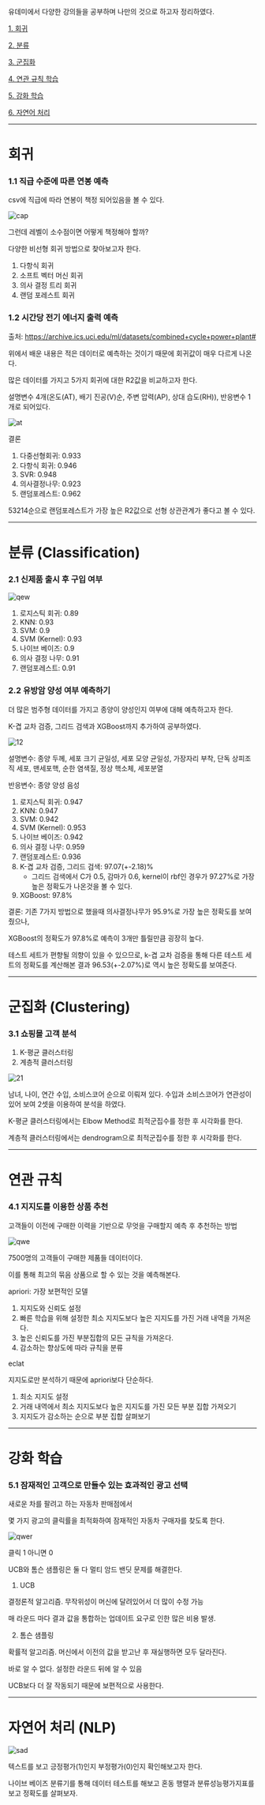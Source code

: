 유데미에서 다양한 강의들을 공부하며 나만의 것으로 하고자 정리하였다.

[1. 회귀](#회귀)

[2. 분류](#분류-classification)

[3. 군집화](#군집화-clustering)

[4. 연관 규칙 학습](#연관-규칙)

[5. 강화 학습](#강화-학습)

[6. 자연어 처리](#자연어-처리-nlp)
*  *  *
# 회귀
### 1.1 직급 수준에 따른 연봉 예측


csv에 직급에 따라 연봉이 책정 되어있음을 볼 수 있다.


![cap](https://user-images.githubusercontent.com/118944645/206458197-e19a7486-5825-45d2-89d0-2b0cc38532a0.png)


그런데 레벨이 소수점이면 어떻게 책정해야 할까?


다양한 비선형 회귀 방법으로 찾아보고자 한다.


1. 다항식 회귀
2. 소프트 벡터 머신 회귀
3. 의사 결정 트리 회귀
4. 랜덤 포레스트 회귀


### 1.2 시간당 전기 에너지 출력 예측


출처: https://archive.ics.uci.edu/ml/datasets/combined+cycle+power+plant#


위에서 배운 내용은 적은 데이터로 예측하는 것이기 때문에 회귀값이 매우 다르게 나온다.


많은 데이터를 가지고 5가지 회귀에 대한 R2값을 비교하고자 한다.


설명변수 4개(온도(AT), 배기 진공(V)순, 주변 압력(AP), 상대 습도(RH)), 반응변수 1개로 되어있다.


![at](https://user-images.githubusercontent.com/118944645/206851085-8b0d06ba-d9c2-426b-a66c-737496b15184.png)


결론


1. 다중선형회귀: 0.933
2. 다항식 회귀: 0.946
3. SVR: 0.948
4. 의사결정나무: 0.923
5. 랜덤포레스트: 0.962


53214순으로 랜덤포레스트가 가장 높은 R2값으로 선형 상관관계가 좋다고 볼 수 있다.
* * *
# 분류 (Classification)
### 2.1 신제품 출시 후 구입 여부

![qew](https://user-images.githubusercontent.com/118944645/206909375-ee1b5928-d893-4106-8df9-a7756d408006.png)

1. 로지스틱 회귀: 0.89
2. KNN: 0.93
3. SVM: 0.9
4. SVM (Kernel): 0.93
5. 나이브 베이즈: 0.9
6. 의사 결정 나무: 0.91
7. 랜덤포레스트: 0.91

### 2.2 유방암 양성 여부 예측하기


더 많은 범주형 데이터를 가지고 종양이 양성인지 여부에 대해 예측하고자 한다.


K-겹 교차 검증, 그리드 검색과 XGBoost까지 추가하여 공부하였다.


![12](https://user-images.githubusercontent.com/118944645/206906681-de9ef36e-89c1-4e4d-9afc-fda96d83b2c2.png)


설명변수: 종양 두께, 세포 크기 균일성, 세포 모양 균일성, 가장자리 부착, 단독 상피조직 세포, 맨세포핵, 순한 염색질, 정상 핵소체, 세포분열


반응변수: 종양 양성 음성


1. 로지스틱 회귀: 0.947
2. KNN: 0.947
3. SVM: 0.942
4. SVM (Kernel): 0.953
5. 나이브 베이즈: 0.942
6. 의사 결정 나무: 0.959
7. 랜덤포레스트: 0.936
8. K-겹 교차 검증, 그리드 검색: 97.07(+-2.18)%
    - 그리드 검색에서 C가 0.5, 감마가 0.6, kernel이 rbf인 경우가 97.27%로 가장 높은 정확도가 나온것을 볼 수 있다.
9. XGBoost: 97.8%

결론: 기존 7가지 방법으로 했을때 의사결정나무가 95.9%로 가장 높은 정확도를 보여줬으나,

XGBoost의 정확도가 97.8%로 예측이 3개만 틀릴만큼 굉장히 높다.

테스트 세트가 편향될 의향이 있을 수 있으므로, k-겹 교차 검증을 통해 다른 테스트 세트의 정확도를 계산해본 결과 96.53(+-2.07%)로 역시 높은 정확도를 보여준다.
* * *
# 군집화 (Clustering)
### 3.1 쇼핑몰 고객 분석

1. K-평균 클러스터링
2. 계층적 클러스터링

![21](https://user-images.githubusercontent.com/118944645/207060686-d2a85540-c2fc-4abf-b210-17b82c2c2ce8.png)

남녀, 나이, 연간 수입, 소비스코어 순으로 이뤄져 있다. 수입과 소비스코어가 연관성이 있어 보여 2셋을 이용하여 분석을 하였다.

K-평균 클러스터링에서는 Elbow Method로 최적군집수를 정한 후 시각화를 한다.

계층적 클러스터링에서는 dendrogram으로 최적군집수를 정한 후 시각화를 한다.
* * *
# 연관 규칙
### 4.1 지지도를 이용한 상품 추천

고객들이 이전에 구매한 이력을 기반으로 무엇을 구매할지 예측 후 추천하는 방법

![qwe](https://user-images.githubusercontent.com/118944645/207594411-9b2034e8-231f-4896-92e6-7460b1fb1ea4.png)

7500명의 고객들이 구매한 제품들 데이터이다.

이를 통해 최고의 묶음 상품으로 할 수 있는 것을 예측해본다.

apriori: 가장 보편적인 모델

1. 지지도와 신뢰도 설정
2. 빠른 학습을 위해 설정한 최소 지지도보다 높은 지지도를 가진 거래 내역을 가져온다.
3. 높은 신뢰도를 가진 부분집합의 모든 규칙을 가져온다.
4. 감소하는 향상도에 따라 규칙을 분류

eclat

지지도로만 분석하기 때문에 apriori보다 단순하다.

1. 최소 지지도 설정
2. 거래 내역에서 최소 지지도보다 높은 지지도를 가진 모든 부분 집합 가져오기
3. 지지도가 감소하는 순으로 부분 집합 살펴보기
* * *
# 강화 학습
### 5.1 잠재적인 고객으로 만들수 있는 효과적인 광고 선택

새로운 차를 팔려고 하는 자동차 판매점에서

몇 가지 광고의 클릭률을 최적화하여 잠재적인 자동차 구매자를 찾도록 한다.

![qwer](https://user-images.githubusercontent.com/118944645/207606815-a7ff6322-1edf-4130-a2f2-bb00c32b1b4b.png)

클릭 1 아니면 0

UCB와 톰슨 샘플링은 둘 다 멀티 암드 밴딧 문제를 해결한다.

1. UCB

결정론적 알고리즘. 무작위성이 머신에 달려있어서 더 많이 수정 가능

매 라운드 마다 결과 값을 통합하는 업데이트 요구로 인한 많은 비용 발생.

2. 톰슨 샘플링

확률적 알고리즘. 머신에서 이전의 값을 받고난 후 재실행하면 모두 달라진다. 

바로 알 수 없다. 설정한 라운드 뒤에 알 수 있음 

UCB보다 더 잘 작동되기 때문에 보편적으로 사용한다.
* * *
# 자연어 처리 (NLP)

![sad](https://user-images.githubusercontent.com/118944645/207871004-51338095-481d-474d-b274-92f3cb727c15.png)

텍스트를 보고 긍정평가(1)인지 부정평가(0)인지 확인해보고자 한다.

나이브 베이즈 분류기를 통해 데이터 테스트를 해보고 혼동 행렬과 분류성능평가지표를 보고 정확도를 살펴보자.
